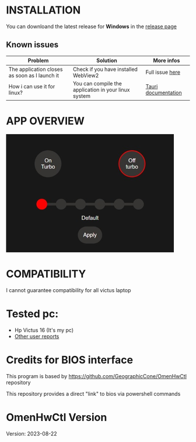 # INSTALLATION
You can downloand the latest release for **Windows** in the [release page](https://github.com/Giacomix02/fanControl/releases/)

## Known issues
| Problem  | Solution | More infos|
| -------- | ------- |-------|
| The application closes as soon as I launch it  | Check if you have installed WebView2   | Full issue [here](https://github.com/Giacomix02/fanControl/issues/1)|
| How i can use it for linux? | You can compile the application in your linux system | [Tauri documentation](https://tauri.app/it/v1/guides/building/linux/)|
 

# APP OVERVIEW
![](/img/screen.jpeg)

# COMPATIBILITY

I cannot guarantee compatibility for all victus laptop

# Tested pc:
* Hp Victus 16 (It's my pc)
* [Other user reports](https://github.com/GeographicCone/OmenHwCtl/issues/1)

# Credits for BIOS interface
This program is based by https://github.com/GeographicCone/OmenHwCtl repository

This repository provides a direct "link" to bios via powershell commands

# OmenHwCtl Version

Version: 2023-08-22
